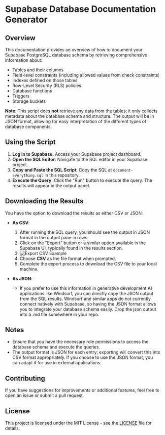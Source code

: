 # Supabase Database Documentation Generator

## Overview
This documentation provides an overview of how to document your Supabase PostgreSQL database schema by retrieving comprehensive information about:
- Tables and their columns
- Field-level constraints (including allowed values from check constraints)
- Indexes defined on those tables
- Row-Level Security (RLS) policies
- Database functions
- Triggers
- Storage buckets

**Note**: This script does **not** retrieve any data from the tables; it only collects metadata about the database schema and structure. The output will be in JSON format, allowing for easy interpretation of the different types of database components.

## Using the Script
1. **Log in to Supabase**: Access your Supabase project dashboard.
2. **Open the SQL Editor**: Navigate to the SQL editor in your Supabase project.
3. **Copy and Paste the SQL Script**: Copy the SQL at `document-everything.sql` in this repository.
4. **Execute the Query**: Click the "Run" button to execute the query. The results will appear in the output panel.

## Downloading the Results
You have the option to download the results as either CSV or JSON:

- **As CSV**: 
    1. After running the SQL query, you should see the output in JSON format in the output pane in rows.
    2. Click on the "Export" button or a similar option available in the Supabase UI, typically found in the results section.
    3. ![Export CSV Example](https://github.com/user-attachments/assets/1ddcaba1-b55b-4001-bb1a-af53bb2c1392)
    4. Choose **CSV** as the file format when prompted.
    5. Complete the export process to download the CSV file to your local machine.
  
- **As JSON**:
    - If you prefer to use this information in generative development AI applications like Windsurf, you can directly copy the JSON output from the SQL results. Windsurf and similar apps do not currently connect natively with Supabase, so having the JSON format allows you to integrate your database schema easily. Drop the json output into a .md file somewhere in your repo.

## Notes
- Ensure that you have the necessary role permissions to access the database schema and execute the queries.
- The output format is JSON for each entry; exporting will convert this into CSV format appropriately. If you choose to use the JSON format, you can adapt it for use in external applications.

## Contributing
If you have suggestions for improvements or additional features, feel free to open an issue or submit a pull request.

## License
This project is licensed under the MIT License - see the [LICENSE](LICENSE) file for details.
